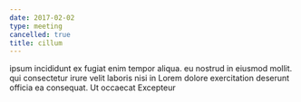 ```yaml
---
date: 2017-02-02
type: meeting
cancelled: true
title: cillum
---
```

ipsum incididunt ex fugiat enim tempor aliqua. eu nostrud in eiusmod mollit. qui consectetur irure velit laboris nisi in Lorem dolore exercitation deserunt officia ea consequat. Ut occaecat Excepteur